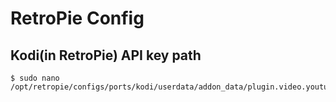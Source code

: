 # RetroPie Config

## Kodi\(in RetroPie\) API key path

```
$ sudo nano /opt/retropie/configs/ports/kodi/userdata/addon_data/plugin.video.youtube/settings.xml
```



